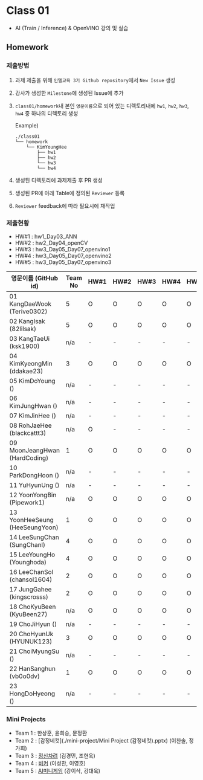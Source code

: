 # Class 01

* AI (Train / Inference) & OpenVINO 강의 및 실습

## Homework

### 제출방법

1. 과제 제출을 위해 `인텔교육 3기 Github repository`에서 `New Issue` 생성

2. 강사가 생성한 `Milestone`에 생성된 Issue에 추가 

3. `class01/homework`내 본인 `영문이름`으로 되어 있는 디렉토리내에 `hw1`, `hw2`, `hw3`, `hw4` 중 하나의 디렉토리 생성

    Example)
    ```
    ./class01
    └── homework
        └── KimYoungHee
            ├── hw1
            ├── hw2
            └── hw3
            └── hw4
    ```

4. 생성된 디렉토리에 과제제출 후 PR 생성

5. 생성된 PR에 아래 Table에 정의된 `Reviewer` 등록

6. `Reviewer` feedback에 따라 필요시에 재작업

### 제출현황

* HW#1 : hw1_Day03_ANN
* HW#2 : hw2_Day04_openCV
* HW#3 : hw3_Day05_Day07_openvino1
* HW#4 : hw3_Day05_Day07_openvino2
* HW#5 : hw3_Day05_Day07_openvino3

| 영문이름 (GitHub id)           | Team No | HW#1 | HW#2 | HW#3 | HW#4 | HW#5 | Reviewer1 | Reviewer2 |
|-------------------------------|---------|------|------|------|------|------|----------|----------|
| 01 KangDaeWook (Terive0302) | 5 | O | O | O | O | O | J-WBaek |
| 02 KangIsak (82lilsak) | 5 | O | O | O | O | O | J-WBaek |
| 03 KangTaeUi (ksk1900) | n/a | - | - | - | - | - | J-WBaek |
| 04 KimKyeongMin (ddakae23) | 3 | O | O | O | O | O | J-WBaek |
| 05 KimDoYoung () | n/a | - | - | - | - | - | J-WBaek |
| 06 KimJungHwan () | n/a | - | - | - | - | - | J-WBaek |
| 07 KimJinHee () | n/a | - | - | - | - | - | J-WBaek |
| 08 RohJaeHee (blackcattt3) | n/a | O | - | - | - | - | J-WBaek |
| 09 MoonJeangHwan (HardCoding) | 1 | O | O | O | O | O | J-WBaek |
| 10 ParkDongHoon () | n/a | - | - | - | - | - | J-WBaek |
| 11 YuHyunUng () | n/a | - | - | - | - | - | J-WBaek |
| 12 YoonYongBin (Pipework1) | n/a | O | O | O | O | O | J-WBaek |
| 13 YoonHeeSeung (HeeSeungYoon) | 1 | O | O | O | O | O | J-WBaek |
| 14 LeeSungChan (SungChanl) | 4 | O | O | O | O | O | J-WBaek |
| 15 LeeYoungHo  (Younghoda) | 4 | O | O | O | O | O | J-WBaek |
| 16 LeeChanSol  (chansol1604) | 2 | O | O | O | O | O | J-WBaek |
| 17 JungGahee	 (kingscrosss) | 2 | O | O | O | O | O | J-WBaek |
| 18 ChoKyuBeen (KyuBeen27) | n/a | O | O | O | O | O | J-WBaek |
| 19 ChoJiHyun () | n/a | - | - | - | - | - | J-WBaek |
| 20 ChoHyunUk (HYUNUK123) | 3 | O | O | O | O | O | J-WBaek |
| 21 ChoiMyungSu () | n/a | - | - | - | - | - | J-WBaek |
| 22 HanSanghun (vb0o0dv) | 1 | O | O | O | O | O | J-WBaek |
| 23 HongDoHyeong () | n/a | - | - | - | - | - | J-WBaek |




### Mini Projects

* Team 1 : 한상훈, 윤희승, 문정환
* Team 2 : [감정네컷](./mini-project/Mini Project (감정네컷).pptx) (이찬솔, 정가희)
* Team 3 : [정신차려](./homework/ChoHyunuk/hw3_Day05_Day07_openvino/miniproject/eye_detection.odp) (김경민, 조현욱)
* Team 4 : [비켜](./homework/LeeSungchan/hw3_Day05_Day07_openvino/dfd96302f57fc01d.pptx) (이성찬, 이영호)
* Team 5 : [AI미니게임](./homework/KangIsak/hw1_Day07_openvino/AI_.pptx) (강이삭, 강대욱)
